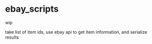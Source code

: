 # ebay_scripts

wip

take list of item ids, use ebay api to get item information, and serialize results
